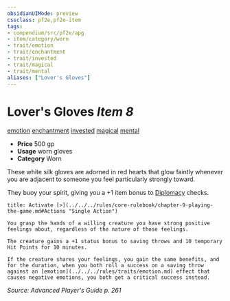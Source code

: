 ```yaml
---
obsidianUIMode: preview
cssclass: pf2e,pf2e-item
tags:
- compendium/src/pf2e/apg
- item/category/worn
- trait/emotion
- trait/enchantment
- trait/invested
- trait/magical
- trait/mental
aliases: ["Lover's Gloves"]
---
```

# Lover's Gloves *Item 8*  
[emotion](../../../Rules/traits/emotion.md)  [enchantment](../../../Rules/traits/enchantment.md)  [invested](../../../Rules/traits/invested.md)  [magical](../../../Rules/traits/magical.md)  [mental](../../../Rules/traits/mental.md)  

- **Price** 500 gp
- **Usage** worn gloves
- **Category** Worn

These white silk gloves are adorned in red hearts that glow faintly whenever you are adjacent to someone you feel particularly strongly toward.

They buoy your spirit, giving you a +1 item bonus to [Diplomacy](../../skills.md#Diplomacy) checks.

```ad-embed-ability
title: Activate [>](../../../rules/core-rulebook/chapter-9-playing-the-game.md#Actions "Single Action")

You grasp the hands of a willing creature you have strong positive feelings about, regardless of the nature of those feelings.

The creature gains a +1 status bonus to saving throws and 10 temporary Hit Points for 10 minutes.

If the creature shares your feelings, you gain the same benefits, and for the duration, when you both roll a success on a saving throw against an [emotion](../../../rules/traits/emotion.md) effect that causes negative emotions, you both get a critical success instead.
```

*Source: Advanced Player's Guide p. 261*
